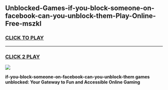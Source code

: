 
## Unblocked-Games-if-you-block-someone-on-facebook-can-you-unblock-them-Play-Online-Free-mszkl
<h3>
<a href="https://premium76.site?title=if-you-block-someone-on-facebook-can-you-unblock-them&ref=26A">CLICK TO PLAY</a></h3>
<hr>

<h3>
<a href="https://premium76.site?title=if-you-block-someone-on-facebook-can-you-unblock-them&ref=26A">CLICK 2 PLAY</a>
  
</h3>

<a href="https://premium76.site?title=if-you-block-someone-on-facebook-can-you-unblock-them&ref=26A"><img src="https://clearcache.store/games.png"></a>


**if-you-block-someone-on-facebook-can-you-unblock-them games unblocked: Your Gateway to Fun and Accessible Online Gaming**
